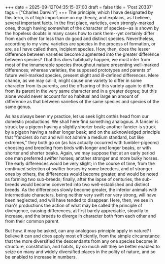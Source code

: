 +++
date = 2025-09-12T04:35:15-07:00
draft = false
title = 'Post 20337'
tags = ["Charles Darwin"]
+++
The principle, which I have designated by this term, is of high importance on my theory, and explains, as I believe, several important facts. In the first place, varieties, even strongly-marked ones, though having somewhat of the character of species--as is shown by the hopeless doubts in many cases how to rank them--yet certainly differ from each other far less than do good and distinct species. Nevertheless, according to my view, varieties are species in the process of formation, or are, as I have called them, incipient species. How, then, does the lesser difference between varieties become augmented into the greater difference between species? That this does habitually happen, we must infer from most of the innumerable species throughout nature presenting well-marked differences; whereas varieties, the supposed prototypes and parents of future well-marked species, present slight and ill-defined differences. Mere chance, as we may call it, might cause one variety to differ in some character from its parents, and the offspring of this variety again to differ from its parent in the very same character and in a greater degree; but this alone would never account for so habitual and large an amount of difference as that between varieties of the same species and species of the same genus.

As has always been my practice, let us seek light onthis head from our domestic productions. We shall here find something analogous. A fancier is struck by a pigeon having a slightly shorter beak; another fancier is struck by a pigeon having a rather longer beak; and on the acknowledged principle that "fanciers do not and will not admire a medium standard, but like extremes," they both go on (as has actually occurred with tumbler-pigeons) choosing and breeding from birds with longer and longer beaks, or with shorter and shorter beaks. Again, we may suppose that at an early period one man preferred swifter horses; another stronger and more bulky horses. The early differences would be very slight; in the course of time, from the continued selection of swifter horses by some breeders, and of stronger ones by others, the differences would become greater, and would be noted as forming two sub-breeds; finally, after the lapse of centuries, the sub-breeds would become converted into two well-established and distinct breeds. As the differences slowly become greater, the inferior animals with intermediate characters, being neither very swift nor very strong, will have been neglected, and will have tended to disappear. Here, then, we see in man's productions the action of what may be called the principle of divergence, causing differences, at first barely appreciable, steadily to increase, and the breeds to diverge in character both from each other and from their common parent.

But how, it may be asked, can any analogous principle apply in nature? I believe it can and does apply most efficiently, from the simple circumstance that the more diversified the descendants from any one species become in structure, constitution, and habits, by so much will they be better enabled to seize on many and widely diversified places in the polity of nature, and so be enabled to increase in numbers.
